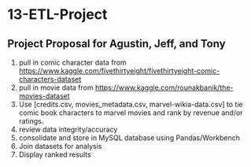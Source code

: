 # 13-ETL-Project

## Project Proposal for Agustin, Jeff, and Tony ##

1. pull in comic character data from
https://www.kaggle.com/fivethirtyeight/fivethirtyeight-comic-characters-dataset
2. pull in movie data from
https://www.kaggle.com/rounakbanik/the-movies-dataset
3. Use [credits.csv, movies_metadata.csv, marvel-wikia-data.csv]
to tie comic book characters to marvel movies and rank by revenue and/or ratings.
4. review data integrity/accuracy
5. consolidate and store in MySQL database using Pandas/Workbench
6. Join datasets for analysis
7. Display ranked results